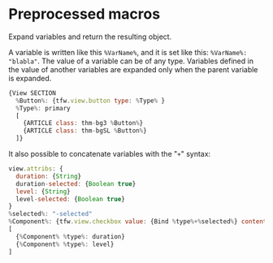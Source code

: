 # Preprocessed macros

Expand variables and return the resulting object.

A  variable is  written like  this `%VarName%`, and it is set like this: `%VarName%: "blabla"`.
The value of a variable can be of any type.
Variables defined  in the  value of  another variables  are expanded only when the parent variable is expanded.

```js
{View SECTION
  %Button%: {tfw.view.button type: %Type% }
  %Type%: primary
  [
    {ARTICLE class: thm-bg3 %Button%}
    {ARTICLE class: thm-bgSL %Button%}
  ]}
```

It also possible to concatenate variables with the "`+`" syntax:
```js
view.attribs: {
  duration: {String}
  duration-selected: {Boolean true}
  level: {String}
  level-selected: {Boolean true}
}
%selected%: "-selected"
%Component%: {tfw.view.checkbox value: {Bind %type%+%selected%} content: {Bind %type%}}
[
  {%Component% %type%: duration}
  {%Component% %type%: level}
]
```

